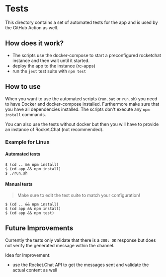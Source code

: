 
# Tests

This directory contains a set of automated tests for the app and is used by the GitHub Action as well.

## How does it work?

- The scripts use the docker-compose to start a preconfigured rocketchat instance and then wait until it started. 
- deploy the app to the instance (rc-apps)
- run the `jest` test suite with `npm test`

## How to use

When you want to use the automated scripts (`run.bat` or `run.sh`) you need to have Docker and docker-compose installed.
Furthermore make sure that you have all dependencies installed. The scripts don't execute any `npm install` commands.

You can also use the tests without docker but then you will have to provide an instance of Rocket.Chat (not recommended).

### Example for Linux

#### Automated tests

```
$ (cd .. && npm install)
$ (cd app && npm install)
$ ./run.sh
```

#### Manual tests

> Make sure to edit the test suite to match your configuration!

```
$ (cd .. && npm install)
$ (cd app && npm install)
$ (cd app && npm test)
```

## Future Improvements

Currently the tests only validate that there is a `200: OK` response but does not verify the generated message within the channel.

Idea for Improvement:

- use the Rocket.Chat API to get the messages sent and validate the actual content as well
